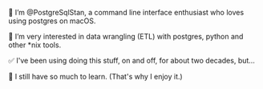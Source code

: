 👋 I’m @PostgreSqlStan, a command line interface enthusiast who loves using postgres on macOS.

👀 I’m very interested in data wrangling (ETL) with postgres, python and other \*nix tools.

✅ I've been using doing this stuff, on and off, for about two decades, but…

🌱 I still have so much to learn. (That's why I enjoy it.)


<!---
PostgreSqlStan/PostgreSqlStan is a ✨ special ✨ repository because its `README.md` (this file) appears on your GitHub profile.
You can click the Preview link to take a look at your changes.
--->
